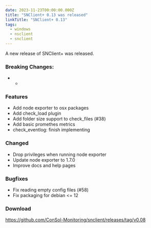 ```yaml
---
date: 2023-11-23T00:00:00.000Z
title: "SNClient+ 0.13 was released"
linkTitle: "SNClient+ 0.13"
tags:
  - windows
  - nsclient
  - snclient
---
```

A new release of SNClient+ was released.
### Breaking Changes:
* -
### Features
* Add node exporter to osx packages
* Add check_load plugin
* Add folder size support to check_files (#38)
* Add basic promethes metrics
* check_eventlog: finish implementing
### Changed
* Drop privileges when running node exporter
* Update node exporter to 1.7.0
* Improve docs and help pages
### Bugfixes
* Fix reading empty config files (#58)
* Fix packaging for debian <= 12
### Download
<https://github.com/ConSol-Monitoring/snclient/releases/tag/v0.08>

